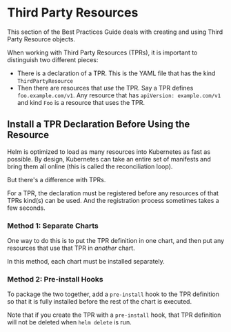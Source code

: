 # Third Party Resources

This section of the Best Practices Guide deals with creating and using Third Party Resource
objects.

When working with Third Party Resources (TPRs), it is important to distinguish
two different pieces:

- There is a declaration of a TPR. This is the YAML file that has the kind `ThirdPartyResource`
- Then there are resources that _use_ the TPR. Say a TPR defines `foo.example.com/v1`. Any resource
  that has `apiVersion: example.com/v1` and kind `Foo` is a resource that uses the
  TPR.

## Install a TPR Declaration Before Using the Resource

Helm is optimized to load as many resources into Kubernetes as fast as possible.
By design, Kubernetes can take an entire set of manifests and bring them all
online (this is called the reconciliation loop).

But there's a difference with TPRs.

For a TPR, the declaration must be registered before any resources of that TPRs
kind(s) can be used. And the registration process sometimes takes a few seconds.

### Method 1: Separate Charts

One way to do this is to put the TPR definition in one chart, and then put any
resources that use that TPR in _another_ chart.

In this method, each chart must be installed separately.

### Method 2: Pre-install Hooks

To package the two together, add a `pre-install` hook to the TPR definition so
that it is fully installed before the rest of the chart is executed.

Note that if you create the TPR with a `pre-install` hook, that TPR definition
will not be deleted when `helm delete` is run.
